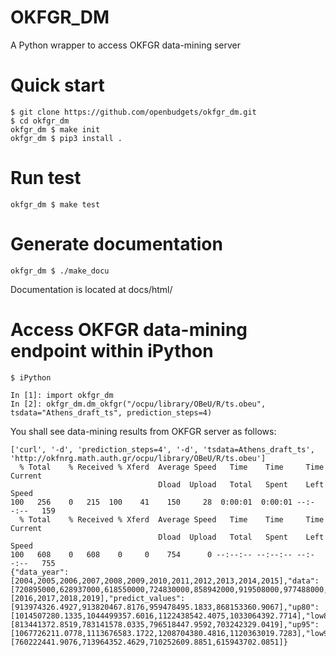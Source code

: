 # OKFGR_DM
A Python wrapper to access OKFGR data-mining server

# Quick start
```
$ git clone https://github.com/openbudgets/okfgr_dm.git
$ cd okfgr_dm
okfgr_dm $ make init
okfgr_dm $ pip3 install .
```

# Run test
```
okfgr_dm $ make test
```

# Generate documentation
```
okfgr_dm $ ./make_docu
```
Documentation is located at docs/html/

# Access OKFGR data-mining endpoint within iPython

```
$ iPython

In [1]: import okfgr_dm
In [2]: okfgr_dm.dm_okfgr("/ocpu/library/OBeU/R/ts.obeu", tsdata="Athens_draft_ts", prediction_steps=4)
```
You shall see data-mining results from OKFGR server as follows:
```
['curl', '-d', 'prediction_steps=4', '-d', 'tsdata=Athens_draft_ts', 'http://okfnrg.math.auth.gr/ocpu/library/OBeU/R/ts.obeu']
  % Total    % Received % Xferd  Average Speed   Time    Time     Time  Current
                                 Dload  Upload   Total   Spent    Left  Speed
100   256    0   215  100    41    150     28  0:00:01  0:00:01 --:--:--   159
  % Total    % Received % Xferd  Average Speed   Time    Time     Time  Current
                                 Dload  Upload   Total   Spent    Left  Speed
100   608    0   608    0     0    754      0 --:--:-- --:--:-- --:--:--   755
{"data_year":[2004,2005,2006,2007,2008,2009,2010,2011,2012,2013,2014,2015],"data":[720895000,628937000,618550000,724830000,858942000,919508000,977488000,931607000,866517393,667108000,773422555,759559284],"predict_time":[2016,2017,2018,2019],"predict_values":[913974326.4927,913820467.8176,959478495.1833,868153360.9067],"up80":[1014507280.1335,1044499357.6016,1122438542.4075,1033064392.7714],"low80":[813441372.8519,783141578.0335,796518447.9592,703242329.0419],"up95":[1067726211.0778,1113676583.1722,1208704380.4816,1120363019.7283],"low95":[760222441.9076,713964352.4629,710252609.8851,615943702.0851]}
```
